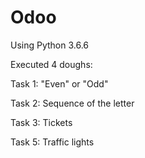 # Odoo
Using Python 3.6.6

Executed 4 doughs:

Task 1: "Even" or "Odd"

Task 2: Sequence of the letter

Task 3: Tickets

Task 5: Traffic lights
